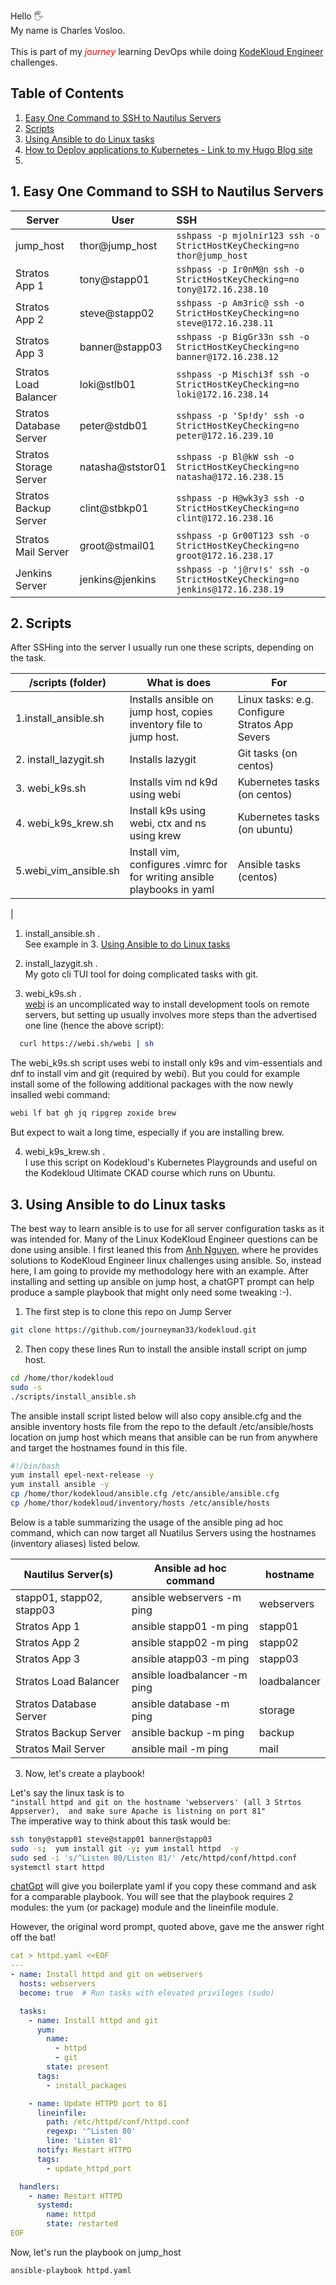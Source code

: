 

Hello 🖐️ <br>
My name is Charles Vosloo.<br><br> This is part of my <span style="color: red;">*journey*</span> learning DevOps while doing [KodeKloud Engineer](https://engineer.kodekloud.com/) challenges.
## Table of Contents
1. [Easy One Command to SSH to Nautilus Servers](##3.-Easy-One-Command-to-SSH-to-Nautilus-Servers)
1. [Scripts](##2.-Scripts)
1. [Using Ansible to do Linux tasks](##3.-Using-Ansible-to-do-Linux-tasks)
1. [How to Deploy applications to Kubernetes - Link to my Hugo Blog site](https://journeyman33.github.io/hugo-site/)
1.   


   


## 1. Easy One Command to SSH to Nautilus Servers
| Server         |      User                 |  SSH                             |
|--------------------------|--------------------------|:-----------------------------------------------------------------------------|
| jump_host                |  thor@jump_host          |  `sshpass -p mjolnir123 ssh -o StrictHostKeyChecking=no thor@jump_host`            |
| Stratos App 1            |  tony@stapp01            |  `sshpass -p Ir0nM@n ssh -o StrictHostKeyChecking=no tony@172.16.238.10`      |
| Stratos App 2            |  steve@stapp02           |  `sshpass -p Am3ric@ ssh -o StrictHostKeyChecking=no steve@172.16.238.11`     |
| Stratos App 3            |  banner@stapp03          |  `sshpass -p BigGr33n ssh -o StrictHostKeyChecking=no banner@172.16.238.12`   |
| Stratos Load Balancer    |  loki@stlb01             |  `sshpass -p Mischi3f ssh -o StrictHostKeyChecking=no loki@172.16.238.14`     |
| Stratos Database Server  |  peter@stdb01            |  `sshpass -p 'Sp!dy' ssh -o StrictHostKeyChecking=no peter@172.16.239.10`     |
| Stratos Storage Server   |  natasha@ststor01        |  `sshpass -p Bl@kW ssh -o StrictHostKeyChecking=no natasha@172.16.238.15`     |
| Stratos Backup Server    |  clint@stbkp01           |  `sshpass -p H@wk3y3 ssh -o StrictHostKeyChecking=no clint@172.16.238.16`     |
| Stratos Mail Server      |  groot@stmail01          |  `sshpass -p Gr00T123 ssh -o StrictHostKeyChecking=no groot@172.16.238.17`    |
| Jenkins Server           |  jenkins@jenkins         |  `sshpass -p 'j@rv!s' ssh -o StrictHostKeyChecking=no jenkins@172.16.238.19`  |

## 2. Scripts
After SSHing into the server I usually run one these scripts, depending on the task.
 
| /scripts (folder)        | What is does                                     | For  
|-------------------     |--------------------------------------------------|----------------------
|1.install_ansible.sh    |Installs ansible on jump host, copies  inventory file to jump host.     |Linux tasks: e.g. Configure Stratos App Severs
|2. install_lazygit.sh   |Installs lazygit                                  |Git tasks (on centos)
|3. webi_k9s.sh          |Installs vim nd k9d  using webi                   |Kubernetes tasks (on centos)
|4. webi_k9s_krew.sh     |Install k9s using webi, ctx and ns using krew     |Kubernetes tasks (on ubuntu)
|5.webi_vim_ansible.sh      | Install vim, configures .vimrc for for writing ansible playbooks in yaml    |Ansible tasks (centos)
|
1. install_ansible.sh .<br>
     See example in 3. [Using Ansible to do Linux tasks](##2.-Using-Ansible-to-do-Linux-tasks)
2. install_lazygit.sh .<br>
     My goto cli TUI tool for doing complicated tasks with git.   
   
3.  webi_k9s.sh .<br> 
    [webi](https://webinstall.dev/webi/) is an uncomplicated way to install development tools on remote servers, but setting up usually involves more steps than the advertised one line (hence  the above script):
 ```bash
   curl https://webi.sh/webi | sh
``` 


 The webi_k9s.sh script uses webi to install only k9s and vim-essentials and dnf to install vim and git (required by webi). But you could for example install some of the following additional packages with the now newly insalled webi command:
```bash
webi lf bat gh jq ripgrep zoxide brew 
```   
But expect to wait a long time, especially if you are installing brew.


4. webi_k9s_krew.sh .<br>
   I use this script on Kodekloud's Kubernetes Playgrounds and useful on the Kodekloud Ultimate CKAD course which runs on Ubuntu. 

## 3. Using Ansible to do Linux tasks

The best way to learn ansible is to use for all server configuration tasks as it was intended for. Many of the Linux KodeKloud Engineer questions can be done using ansible. I first leaned this from [Anh Nguyen](https://github.com/ntheanh201/kodekloud-engineer), where he provides solutions to KodeKloud Engineer linux challenges using ansible. So, instead here, I am going to provide my methodology here with an example. After installing and setting up ansible on jump host, a chatGPT prompt can help produce a sample playbook that might only need some tweaking :-).

1. The first step is to clone this repo on Jump Server 
```bash
git clone https://github.com/journeyman33/kodekloud.git
```
2. Then copy these lines Run to install the ansible install script on jump host. 
```bash
cd /home/thor/kodekloud 
sudo -s 
./scripts/install_ansible.sh  
```
 The ansible install script listed below will also copy ansible.cfg and the ansible inventory hosts file from the repo to the default /etc/ansible/hosts location on jump host which means that ansible can be run from anywhere and target the hostnames found in this file. 

```bash
#!/bin/bash
yum install epel-next-release -y
yum install ansible -y
cp /home/thor/kodekloud/ansible.cfg /etc/ansible/ansible.cfg
cp /home/thor/kodekloud/inventory/hosts /etc/ansible/hosts
```

Below is a table summarizing the usage of the ansible ping ad hoc command, which can now target all Nuatilus Servers using the hostnames (inventory aliases) listed below.  

 Nautilus Server(s)            | Ansible ad hoc command            | hostname
|----------------------------|-----------------------------------|---------------|
| stapp01, stapp02, stapp03  |  ansible webservers -m ping       | webservers
| Stratos App 1              |  ansible stapp01 -m ping          | stapp01                                         |
| Stratos App 2              |  ansible stapp02 -m ping          | stapp02                                          |
| Stratos App 3              |  ansible atapp03 -m ping          | stapp03
| Stratos Load Balancer      |  ansible loadbalancer -m ping     | loadbalancer 
| Stratos Database Server    |  ansible database -m ping         | storage
| Stratos Backup Server      |  ansible backup -m ping           | backup
| Stratos Mail Server        |  ansible mail -m ping             | mail 



3. Now, let's create a playbook!

Let's say the linux task is to<br>
``
   "install httpd and git on the hostname 'webservers' (all 3 Strtos Appserver), 
   and make sure Apache is listning on port 81" 
``<br>
The imperative way to think about this task would be:
```bash
ssh tony@stapp01 steve@stapp01 banner@stapp03
sudo -s;  yum install git -y; yum install httpd  -y 
sudo sed -i 's/^Listen 80/Listen 81/' /etc/httpd/conf/httpd.conf
systemctl start httpd
``````
[chatGpt](https://chat.openai.com/) will give you boilerplate yaml if you copy these command and ask for a comparable playbook.
You will see that the playbook requires 2 modules: the yum (or package) module and the lineinfile module.

However, the original word prompt, quoted above, gave me the answer right off the bat!
```yaml
cat > httpd.yaml <<EOF
---
- name: Install httpd and git on webservers
  hosts: webservers
  become: true  # Run tasks with elevated privileges (sudo)

  tasks:
    - name: Install httpd and git
      yum:
        name:
          - httpd
          - git
        state: present
      tags: 
        - install_packages

    - name: Update HTTPD port to 81
      lineinfile:
        path: /etc/httpd/conf/httpd.conf
        regexp: '^Listen 80'
        line: 'Listen 81'
      notify: Restart HTTPD
      tags: 
        - update_httpd_port

  handlers:
    - name: Restart HTTPD
      systemd:
        name: httpd
        state: restarted
EOF
```

Now, let's run the playbook  on jump_host
```bash
ansible-playbook httpd.yaml
```








